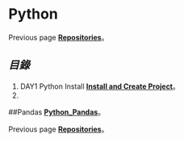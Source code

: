 # **Python**
Previous page [**Repositories**](https://github.com/AdamXu23?tab=repositories)。
## *目錄*
1.  DAY1 Python Install [**Install and Create Project**](https://github.com/AdamXu23/Python/tree/main/Day01%20Install%20and%20Create%20Project)。
2.  


##Pandas [**Python_Pandas**](https://github.com/AdamXu23/Python_Pandas)。

Previous page [**Repositories**](https://github.com/AdamXu23?tab=repositories)。
